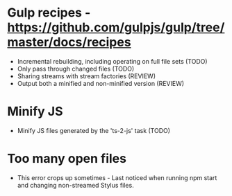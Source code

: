 # Gulp recipes - https://github.com/gulpjs/gulp/tree/master/docs/recipes

* Incremental rebuilding, including operating on full file sets (TODO)
* Only pass through changed files (TODO)
* Sharing streams with stream factories (REVIEW)
* Output both a minified and non-minified version (REVIEW)

# Minify JS

* Minify JS files generated by the 'ts-2-js' task (TODO)

# Too many open files

* This error crops up sometimes - Last noticed when running npm start and changing non-streamed Stylus files.
